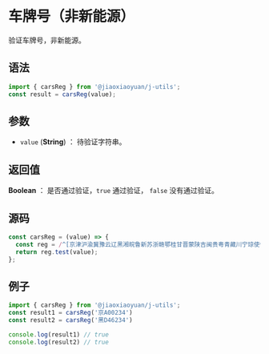 

# 车牌号（非新能源）

验证车牌号，非新能源。

## 语法

```js
import { carsReg } from '@jiaoxiaoyuan/j-utils';
const result = carsReg(value);
```

## 参数

- `value` (**String**) ： 待验证字符串。

## 返回值

**Boolean** ： 是否通过验证，`true` 通过验证， `false` 没有通过验证。

## 源码

```js
const carsReg = (value) => {
  const reg = /^[京津沪渝冀豫云辽黑湘皖鲁新苏浙赣鄂桂甘晋蒙陕吉闽贵粤青藏川宁琼使领][A-HJ-NP-Z][A-HJ-NP-Z0-9]{4}[A-HJ-NP-Z0-9挂学警港澳]$/;
  return reg.test(value);
};
```

## 例子

```js
import { carsReg } from '@jiaoxiaoyuan/j-utils';
const result1 = carsReg('京A00234')
const result2 = carsReg('黑D46234')

console.log(result1) // true
console.log(result2) // true
```
